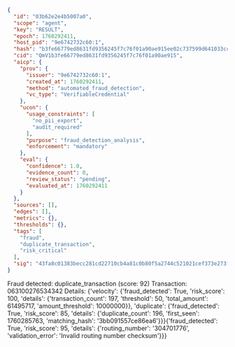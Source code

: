 ```json
{
  "id": "03b62e2e4b5007a0",
  "scope": "agent",
  "key": "RESULT",
  "epoch": 1760292411,
  "host_pid": "9e6742732c60:1",
  "hash": "b3fe66779ed8631fd9356245f7c76f01a90ae915ee02c737599d641033cc1313",
  "cid": "QmV1b3fe66779ed8631fd9356245f7c76f01a90ae915",
  "aicp": {
    "prov": {
      "issuer": "9e6742732c60:1",
      "created_at": 1760292411,
      "method": "automated_fraud_detection",
      "vc_type": "VerifiableCredential"
    },
    "ucon": {
      "usage_constraints": [
        "no_pii_export",
        "audit_required"
      ],
      "purpose": "fraud_detection_analysis",
      "enforcement": "mandatory"
    },
    "eval": {
      "confidence": 1.0,
      "evidence_count": 0,
      "review_status": "pending",
      "evaluated_at": 1760292411
    }
  },
  "sources": [],
  "edges": [],
  "metrics": {},
  "thresholds": {},
  "tags": [
    "fraud",
    "duplicate_transaction",
    "risk_critical"
  ],
  "sig": "43fa8c01383becc281cd22710cb4a81c0b80f5a2744c521021cef373e273f155"
}
```

Fraud detected: duplicate_transaction (score: 92)
Transaction: 063100276534342
Details: {'velocity': {'fraud_detected': True, 'risk_score': 100, 'details': {'transaction_count': 197, 'threshold': 50, 'total_amount': 61495717, 'amount_threshold': 10000000}}, 'duplicate': {'fraud_detected': True, 'risk_score': 85, 'details': {'duplicate_count': 196, 'first_seen': 1760285763, 'matching_hash': '3bb091557ce86ea6'}}}{'fraud_detected': True, 'risk_score': 95, 'details': {'routing_number': '304701776', 'validation_error': 'Invalid routing number checksum'}}}